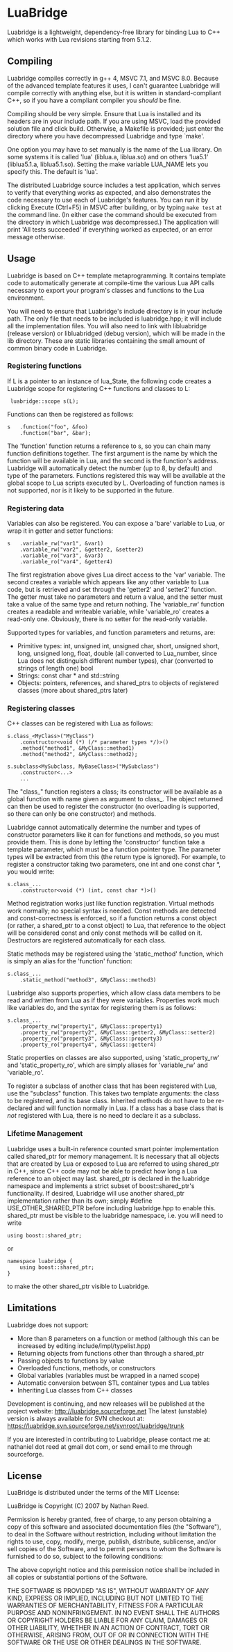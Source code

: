 # LuaBridge

Luabridge is a lightweight, dependency-free library for binding Lua to C++ which
works with Lua revisions starting from 5.1.2.

## Compiling

Luabridge compiles correctly in g++ 4, MSVC 7.1, and MSVC 8.0.  Because of the
advanced template features it uses, I can't guarantee Luabridge will compile
correctly with anything else, but it is written in standard-compliant C++, so
if you have a compliant compiler you *should* be fine.

Compiling should be very simple.  Ensure that Lua is installed and its headers
are in your include path.  If you are using MSVC, load the provided solution
file and click build.  Otherwise, a Makefile is provided; just enter the
directory where you have decompressed Luabridge and type `make'.

One option you may have to set manually is the name of the Lua library.  On
some systems it is called 'lua' (liblua.a, liblua.so) and on others 'lua5.1'
(liblua5.1.a, liblua5.1.so).  Setting the make variable LUA_NAME lets you
specify this.  The default is 'lua'.

The distributed Luabridge source includes a test application, which serves to
verify that everything works as expected, and also demonstrates the code
necessary to use each of Luabridge's features.  You can run it by clicking
Execute (Ctrl+F5) in MSVC after building, or by typing `make test` at the
command line.  (In either case the command should be executed from the
directory in which Luabridge was decompressed.)  The application will print
'All tests succeeded' if everything worked as expected, or an error message
otherwise.

## Usage

Luabridge is based on C++ template metaprogramming.  It contains template code
to automatically generate at compile-time the various Lua API calls necessary
to export your program's classes and functions to the Lua environment.

You will need to ensure that Luabridge's include directory is in your include
path.  The only file that needs to be included is luabridge.hpp; it will
include all the implementation files.  You will also need to link with
libluabridge (release version) or libluabridged (debug version), which will be
made in the lib directory.  These are static libraries containing the small
amount of common binary code in Luabridge.

### Registering functions

If L is a pointer to an instance of lua_State, the following code creates a
Luabridge scope for registering C++ functions and classes to L:

	 luabridge::scope s(L);

Functions can then be registered as follows:

  	s	.function("foo", &foo)
  		.function("bar", &bar);

The 'function' function returns a reference to s, so you can chain many
function definitions together.  The first argument is the name by which the
function will be available in Lua, and the second is the function's address.
Luabridge will automatically detect the number (up to 8, by default) and type
of the parameters.  Functions registered this way will be available at the
global scope to Lua scripts executed by L.  Overloading of function names is
not supported, nor is it likely to be supported in the future.

### Registering data

Variables can also be registered.  You can expose a 'bare' variable to Lua, or
wrap it in getter and setter functions:

  	s	.variable_rw("var1", &var1)
  		.variable_rw("var2", &getter2, &setter2)
  		.variable_ro("var3", &var3)
  		.variable_ro("var4", &getter4)

The first registration above gives Lua direct access to the 'var' variable.
The second creates a variable which appears like any other variable to Lua
code, but is retrieved and set through the 'getter2' and 'setter2' function.
The getter must take no parameters and return a value, and the setter must take
a value of the same type and return nothing.  The 'variable_rw' function
creates a readable and writeable variable, while 'variable_ro' creates a
read-only one.  Obviously, there is no setter for the read-only variable.

Supported types for variables, and function parameters and returns, are:
 * Primitive types:
      int, unsigned int, unsigned char, short, unsigned short, long,
      unsigned long, float, double
      (all converted to Lua_number, since Lua does not distinguish
      different number types),
      char (converted to strings of length one)
      bool
 * Strings: const char * and std::string
 * Objects: pointers, references, and shared_ptrs to objects of registered
     classes (more about shared_ptrs later)

### Registering classes

C++ classes can be registered with Lua as follows:

	s.class_<MyClass>("MyClass")
		.constructor<void (*) (/* parameter types */)>()
		.method("method1", &MyClass::method1)
		.method("method2", &MyClass::method2);

	s.subclass<MySubclass, MyBaseClass>("MySubclass")
		.constructor<...>
		...

The "class_" function registers a class; its constructor will be available as
a global function with name given as argument to class_.  The object returned
can then be used to register the constructor (no overloading is supported, so
there can only be one constructor) and methods.

Luabridge cannot automatically determine the number and types of constructor
parameters like it can for functions and methods, so you must provide them.
This is done by letting the 'constructor' function take a template parameter,
which must be a function pointer type.  The parameter types will be extracted
from this (the return type is ignored).  For example, to register a
constructor taking two parameters, one int and one const char *, you would
write:

	s.class_...
		.constructor<void (*) (int, const char *)>()

Method registration works just like function registration.  Virtual methods
work normally; no special syntax is needed.  Const methods are detected and
const-correctness is enforced, so if a function returns a const object (or
rather, a shared_ptr to a const object) to Lua, that reference to the object
will be considered const and only const methods will be called on it.
Destructors are registered automatically for each class.

Static methods may be registered using the 'static_method' function, which is
simply an alias for the 'function' function:

	s.class_...
		.static_method("method3", &MyClass::method3)

Luabridge also supports properties, which allow class data members to be read
and written from Lua as if they were variables.  Properties work much like
variables do, and the syntax for registering them is as follows:

	s.class_...
		.property_rw("property1", &MyClass::property1)
		.property_rw("property2", &MyClass::getter2, &MyClass::setter2)
		.property_ro("property3", &MyClass::property3)
		.property_ro("property4", &MyClass::getter4)

Static properties on classes are also supported, using 'static_property_rw'
and 'static_property_ro', which are simply aliases for 'variable_rw' and
'variable_ro'.

To register a subclass of another class that has been registered with Lua, use
the "subclass" function.  This takes two template arguments: the class to be
registered, and its base class.  Inherited methods do not have to be
re-declared and will function normally in Lua.  If a class has a base class
that is *not* registered with Lua, there is no need to declare it as a
subclass.

### Lifetime Management

Luabridge uses a built-in reference counted smart pointer implementation 
called shared_ptr for memory management.  It is necessary that all objects
that are created by Lua or exposed to Lua are referred to using shared_ptr
in C++, since C++ code may not be able to predict how long a Lua reference
to an object may last.  shared_ptr is declared in the luabridge namespace and
implements a strict subset of boost::shared_ptr's functionality.  If desired,
Luabridge will use another shared_ptr implementation rather than its own;
simply #define USE_OTHER_SHARED_PTR before including luabridge.hpp to enable
this.  shared_ptr must be visible to the luabridge namespace, i.e. you will
need to write

	using boost::shared_ptr;

or

	namespace luabridge {
		using boost::shared_ptr;
	}

to make the other shared_ptr visible to Luabridge.

## Limitations 

Luabridge does not support:
 * More than 8 parameters on a function or method (although this can be
   increased by editing include/impl/typelist.hpp)
 * Returning objects from functions other than through a shared_ptr
 * Passing objects to functions by value
 * Overloaded functions, methods, or constructors
 * Global variables (variables must be wrapped in a named scope)
 * Automatic conversion between STL container types and Lua tables
 * Inheriting Lua classes from C++ classes

Development is continuing, and new releases will be published at the project
website: http://luabridge.sourceforge.net
The latest (unstable) version is always available for SVN checkout at:
https://luabridge.svn.sourceforge.net/svnroot/luabridge/trunk

If you are interested in contributing to Luabridge, please contact me at:
nathaniel dot reed at gmail dot com, or send email to me through sourceforge.

## License

LuaBridge is distributed under the terms of the MIT License:

LuaBridge is Copyright (C) 2007 by Nathan Reed.

Permission is hereby granted, free of charge, to any person obtaining a copy
of this software and associated documentation files (the "Software"), to deal in
the Software without restriction, including without limitation the rights to
use, copy, modify, merge, publish, distribute, sublicense, and/or sell copies of
the Software, and to permit persons to whom the Software is furnished to do so,
subject to the following conditions:

The above copyright notice and this permission notice shall be included in all
copies or substantial portions of the Software.

THE SOFTWARE IS PROVIDED "AS IS", WITHOUT WARRANTY OF ANY KIND, EXPRESS OR
IMPLIED, INCLUDING BUT NOT LIMITED TO THE WARRANTIES OF MERCHANTABILITY, FITNESS
FOR A PARTICULAR PURPOSE AND NONINFRINGEMENT. IN NO EVENT SHALL THE AUTHORS OR
COPYRIGHT HOLDERS BE LIABLE FOR ANY CLAIM, DAMAGES OR OTHER LIABILITY, WHETHER
IN AN ACTION OF CONTRACT, TORT OR OTHERWISE, ARISING FROM, OUT OF OR IN
CONNECTION WITH THE SOFTWARE OR THE USE OR OTHER DEALINGS IN THE SOFTWARE.
